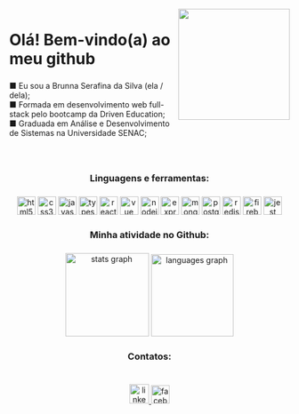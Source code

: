 <br clear="both">

<img align="right" height="200" src="https://user-images.githubusercontent.com/102985224/211582827-8fd748d6-9181-4c5f-a620-76168b861a4d.gif"  />

###

<h1 align="left">Olá! Bem-vindo(a) ao meu github </h1>

###

<p align="left">■ Eu sou a Brunna Serafina da Silva (ela / dela);<br>■ Formada em desenvolvimento web full-stack pelo bootcamp da Driven Education;<br>■ Graduada em Análise e Desenvolvimento de Sistemas na Universidade SENAC;<br></p>

###

<br clear="both">

<h3 align="center">Linguagens e ferramentas:</h3>

###

<div align="center">
  <img src="https://img.shields.io/badge/HTML5-E34F26?style=for-the-badge&logo=html5&logoColor=white" height="33"  alt="html5 logo"  />
  <img src="https://img.shields.io/badge/CSS3-1572B6?style=for-the-badge&logo=css3&logoColor=white" height="33" alt="css3 logo"  />
  <img src="https://img.shields.io/badge/JavaScript-323330?style=for-the-badge&logo=javascript&logoColor=F7DF1E" height="33" alt="javascript logo"  />
  <img src="https://img.shields.io/badge/TypeScript-007ACC?style=for-the-badge&logo=typescript&logoColor=white" height="33" alt="typescript logo"  />
  <img src="https://img.shields.io/badge/React-20232A?style=for-the-badge&logo=react&logoColor=61DAFB" height="33" alt="react logo"  />
  <img src="https://img.shields.io/badge/Vue%20js-35495E?style=for-the-badge&logo=vuedotjs&logoColor=4FC08D" height="33" alt="vue logo"  />
  <img src="https://img.shields.io/badge/Node.js-339933?style=for-the-badge&logo=nodedotjs&logoColor=white" height="33" alt="nodejs logo"  />
  <img src="https://img.shields.io/badge/Express.js-000000?style=for-the-badge&logo=express&logoColor=white" height="33" alt="express logo"  />
  <img src="https://img.shields.io/badge/MongoDB-4EA94B?style=for-the-badge&logo=mongodb&logoColor=white" height="33" alt="mongodb logo"  />
  <img src="https://img.shields.io/badge/PostgreSQL-316192?style=for-the-badge&logo=postgresql&logoColor=white" height="33" alt="postgresql logo"  />
  <img src="https://img.shields.io/badge/redis-%23DD0031.svg?&style=for-the-badge&logo=redis&logoColor=white" height="33" alt="redis logo"  />
  <img src="https://img.shields.io/badge/firebase-ffca28?style=for-the-badge&logo=firebase&logoColor=black" height="33" alt="firebase logo"  />
  <img src="https://img.shields.io/badge/Jest-C21325?style=for-the-badge&logo=jest&logoColor=white" height="33" alt="jest logo"  />

  <div align="left">
</div>

###

</div>

###

<h3 align="center">Minha atividade no Github:</h3>

###

<div align="center">
  <img src="https://github-readme-stats-sigma-five.vercel.app/api?hide_title=false&hide_rank=false&show_icons=true&include_all_commits=true&count_private=true&disable_animations=false&theme=radical&locale=pt-br&hide_border=false&username=brunnaserafina" height="150" alt="stats graph"  />
  <img src="https://github-readme-stats-sigma-five.vercel.app/api/top-langs?locale=pt-br&hide_title=false&layout=compact&card_width=320&langs_count=5&theme=radical&hide_border=false&username=brunnaserafina" height="148" alt="languages graph"  />
</div>

###

<h3 align="center">Contatos:</h3>

###

<br clear="both">



<div align="center">

  <a href="https://www.linkedin.com/in/brunna-serafina" target="_blank">
    <img src="https://upload.wikimedia.org/wikipedia/commons/thumb/c/ca/LinkedIn_logo_initials.png/640px-LinkedIn_logo_initials.png" height="35" alt="linkedin logo"  />
  </a>
  
  <a href="mailto:brunnaserafina@gmail.com" target="_blank">
    <img src="https://upload.wikimedia.org/wikipedia/commons/thumb/0/0b/Logo_Gmail_%282015-2020%29.svg/2560px-Logo_Gmail_%282015-2020%29.svg.png" height="33" alt="facebook logo"  />
  </a>
  
</div>

###
